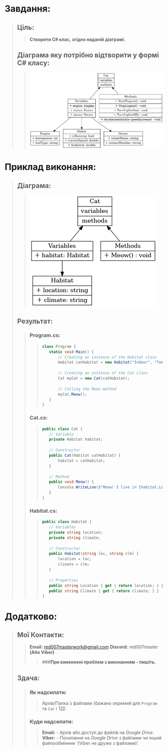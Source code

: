 # Завдання:
>## Ціль:
>>**Створити C# клас, згідно наданій діаграмі.**
>## Діаграма яку потрібно відтворити у формі C# класу:
>>![Diagram1](./diag2-1.png)

# Приклад виконання:
>## Діаграма:
>>![Diagram1](./diag2-2.png)
>## Результат:
>>### Program.cs:
>>>```C#
>>>class Program {
>>>    static void Main() {
>>>        // Creating an instance of the Habitat class
>>>        Habitat catHabitat = new Habitat("Indoor", "Temperate");
>>>
>>>        // Creating an instance of the Cat class
>>>        Cat myCat = new Cat(catHabitat);
>>>
>>>        // Calling the Meow method
>>>        myCat.Meow();
>>>    }
>>>}
>>>```
>>### Cat.cs:
>>>```C#
>>>public class Cat {
>>>    // Variable
>>>    private Habitat habitat;
>>>
>>>    // Constructor
>>>    public Cat(Habitat catHabitat) {
>>>        habitat = catHabitat;
>>>    }
>>>
>>>    // Method
>>>    public void Meow() {
>>>        Console.WriteLine($"Meow! I live in {habitat.Location}.");
>>>    }
>>>}
>>>```
>>### Habitat.cs:
>>>```C#
>>>public class Habitat {
>>>    // Variables
>>>    private string location;
>>>    private string climate;
>>>
>>>    // Constructor
>>>    public Habitat(string loc, string clm) {
>>>        location = loc;
>>>        climate = clm;
>>>    }
>>>
>>>    // Properties
>>>    public string Location { get { return location; } }
>>>    public string Climate { get { return climate; } }
>>>}
>>>```

# Додатково:
>## Мої Контакти:
>>**Email:** red007masterwork@gmail.com
>>**Discord:** red007master
>>**(Або Viber)**
>>>###**При винекнені проблем з виконанням - пишіть.**
>## Здача:
>>### Як надсилати:
>>>Архів/Папка з файлами (бажано окремий для `Program` та `Car` і ТД)
>>### Куди надсилати:
>>>**Email:** - Архів або доступ до файлів на *Google Drive*.
>>>**Viber:** - Посилання на *Google Drive* з файлами чи інший файлообмінник ʼ(Viber не друже з файлами)ʼ.
